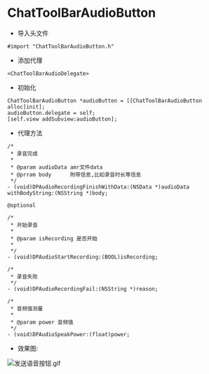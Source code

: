 # ChatToolBarAudioButton

* 导入头文件

```#import "ChatToolBarAudioButton.h"```

* 添加代理 

```<ChatToolBarAudioDelegate>```

* 初始化  

``` 
ChatToolBarAudioButton *audioButton = [[ChatToolBarAudioButton alloc]init];
audioButton.delegate = self;
[self.view addSubview:audioButton];
```

* 代理方法

```
/*
 * 录音完成
 *
 * @param audioData amr文件data
 * @prram body      附带信息,比如录音时长等信息
 */
- (void)DPAudioRecordingFinishWithData:(NSData *)audioData withBodyString:(NSString *)body;

@optional

/*
 * 开始录音
 *
 * @param isRecording 是否开始
 *
 */
- (void)DPAudioStartRecording:(BOOL)isRecording;

/*
 * 录音失败
 */
- (void)DPAudioRecordingFail:(NSString *)reason;

/*
 * 音频值测量
 *
 * @param power 音频值
 */
- (void)DPAudioSpeakPower:(float)power;
```

* 效果图:  

![发送语音按钮.gif](http://upload-images.jianshu.io/upload_images/4842734-3e20efd1cdd09805.gif?imageMogr2/auto-orient/strip)